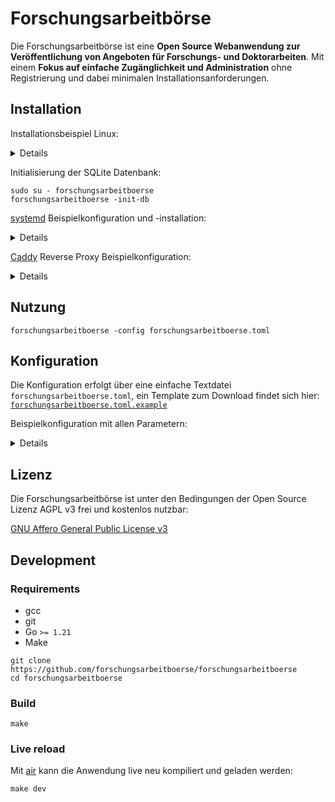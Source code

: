 # Forschungsarbeitbörse

Die Forschungsarbeitbörse ist eine **Open Source Webanwendung zur Veröffentlichung
von Angeboten für Forschungs- und Doktorarbeiten**. Mit einem **Fokus auf einfache
Zugänglichkeit und Administration** ohne Registrierung und dabei minimalen
Installationsanforderungen.

## Installation

Installationsbeispiel Linux:

<details>

```
# Download oder Build des Binary

sudo install -m 0755 bin/forschungsarbeitboerse /usr/local/bin/

sudo adduser --system --disabled-password --home /var/lib/forschungsarbeitboerse --shell /bin/bash --gecos '' --group forschungsarbeitboerse

sudo install -m 0640 forschungsarbeitboerse.toml.example -o forschungsarbeitboerse -g forschungsarbeitboerse /var/lib/forschungsarbeitboerse/forschungsarbeitboerse.toml

# Anpassung der Beispielkonfiguration

# Konfiguration eines systemd Unit (siehe unten)
# Konfiguration eines Reverse Proxy (siehe unten)
```

</details>

Initialisierung der SQLite Datenbank:

```
sudo su - forschungsarbeitboerse
forschungsarbeitboerse -init-db
```

[systemd](https://systemd.io/) Beispielkonfiguration und -installation:

<details>

```
cat <<SERVICE | sudo tee /etc/systemd/system/forschungsarbeitboerse.service
[Unit]
Description=forschungsarbeitboerse
After=network-online.target
Wants=network-online.target systemd-networkd-wait-online.service

[Service]
Restart=on-failure

User=forschungsarbeitboerse
Group=forschungsarbeitboerse

WorkingDirectory=/var/lib/forschungsarbeitboerse

ExecStart=/usr/local/bin/forschungsarbeitboerse

NoNewPrivileges=true
PrivateTmp=true
PrivateDevices=true
ProtectSystem=full

[Install]
WantedBy=multi-user.target
SERVICE

sudo systemctl daemon-reload
sudo systemctl enable forschungsarbeitboerse
sudo systemctl start forschungsarbeitboerse
```

</details>

[Caddy](https://caddyserver.com) Reverse Proxy Beispielkonfiguration:

<details>

```
forschungsarbeitboerse.example.com {
	encode gzip

	log {
		format json
		output file /var/log/caddy/forschungsarbeitboerse.example.com.access.json
	}

	reverse_proxy /* 127.0.0.1:4444
}
```

</details>

## Nutzung

```
forschungsarbeitboerse -config forschungsarbeitboerse.toml
```

## Konfiguration

Die Konfiguration erfolgt über eine einfache Textdatei `forschungsarbeitboerse.toml`,
ein Template zum Download findet sich hier:
[`forschungsarbeitboerse.toml.example`](https://raw.githubusercontent.com/forschungsarbeitboerse/forschungsarbeitboerse/master/forschungsarbeitboerse.toml.example)

Beispielkonfiguration mit allen Parametern:

<details>

```
# Die Root URL ihrer Installation, bspw. "https://forschungsarbeitboerse.example.com"
url = "http://127.0.0.1:4444"

# Socket IP Adresse und Port
addr = "127.0.0.1:4444"

# Ein individuelles 32 Byte Cookie Secret in hexadezimaler Notation;
# `forschungsarbeitboerse -gen-cookie-secret`
cookie_secret = ""

# SMTP Zugangsdaten zur Versendung der administrativen E-Mails
smtp_user = "example@example.com"
smtp_pass = "SECRET"
smtp_host = "mail.example.com"
smtp_port = "587"
smtp_mail_from = "noreply@example.com"

# E-Mail Adressen (RegExp, https://pkg.go.dev/regexp/syntax), für die
# Nutzer:innen das Angebot selbst freischalten dürfen; alle anderen
# Angebote erfordern eine Freischaltung durch die Administratoren
valid_mail_regexp = [".+@example.com"]

# E-Mail Adresse der Administratoren
admin_email = "admins@example.com"

# Auswahl Art der Arbeit
posting_categories = [
	"Doktorarbeit",
	"Forschungsarbeit",
]

# Auswahl Typ der Arbeit
posting_types = [
	"experimentell",
	"tierexperimentell",
	"klinisch",
	"statistisch",
	"theoretisch",
]

# Im Menü angezeigter Titeltext
title_text = "Forschungsarbeitbörse"

# Auf der Startseite angezeigter Infotext (Markdown)
info_text = """
Auf der **Forschungs- und Doktorarbeitbörse** können Sie unkompliziert
und ohne Registrierung Angebote für wissenschaftliche Arbeiten finden
und einstellen. Die Freischaltung und Administration erfolgt über E-Mail.
"""

# Der Footer Text (Markdown)
footer_text = """
Kontakt & Hilfe: <forschungsarbeitboerse@example.com>
"""
```

</details>

## Lizenz

Die Forschungsarbeitbörse ist unter den Bedingungen der Open Source Lizenz
AGPL v3 frei und kostenlos nutzbar:

[GNU Affero General Public License v3](https://www.gnu.org/licenses/agpl-3.0.en.html)

## Development

### Requirements

* gcc
* git
* Go `>= 1.21`
* Make

```
git clone https://github.com/forschungsarbeitboerse/forschungsarbeitboerse
cd forschungsarbeitboerse
```

### Build

```
make
```

### Live reload

Mit [air](https://github.com/cosmtrek/air) kann die Anwendung live neu kompiliert
und geladen werden:

```
make dev
```
